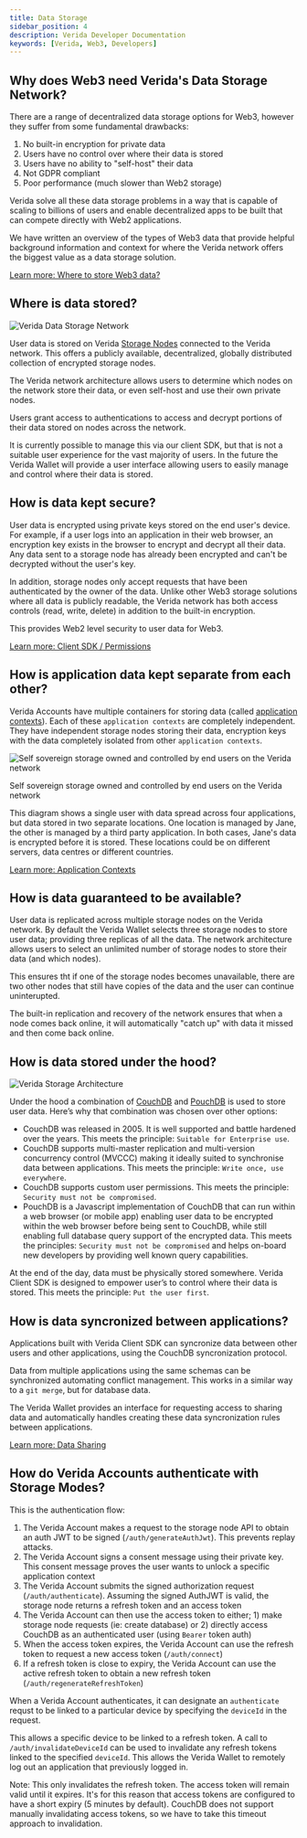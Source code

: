 ```yaml
---
title: Data Storage
sidebar_position: 4
description: Verida Developer Documentation
keywords: [Verida, Web3, Developers]
---
```


## Why does Web3 need Verida's Data Storage Network?

There are a range of decentralized data storage options for Web3, however they suffer from some fundamental drawbacks:

1. No built-in encryption for private data
2. Users have no control over where their data is stored
3. Users have no ability to "self-host" their data
4. Not GDPR compliant
5. Poor performance (much slower than Web2 storage)

Verida solve all these data storage problems in a way that is capable of scaling to billions of users and enable decentralized apps to be built that can compete directly with Web2 applications.

We have written an overview of the types of Web3 data that provide helpful background information and context for where the Verida network offers the biggest value as a data storage solution.

[Learn more: Where to store Web3 data?](../extras/where-to-store-web3-data)

## Where is data stored?

![Verida Data Storage Network](data_storage/data-storage-network.png)

User data is stored on Verida [Storage Nodes](../infrastructure/storage-node) connected to the Verida network. This offers a publicly available, decentralized, globally distributed collection of encrypted storage nodes.

The Verida network architecture allows users to determine which nodes on the network store their data, or even self-host and use their own private nodes.

Users grant access to authentications to access and decrypt portions of their data stored on nodes across the network.

It is currently possible to manage this via our client SDK, but that is not a suitable user experience for the vast majority of users. In the future the Verida Wallet will provide a user interface allowing users to easily manage and control where their data is stored.

## How is data kept secure?

User data is encrypted using private keys stored on the end user's device. For example, if a user logs into an application in their web browser, an encryption key exists in the browser to encrypt and decrypt all their data. Any data sent to a storage node has already been encrypted and can't be decrypted without the user's key.

In addition, storage nodes only accept requests that have been authenticated by the owner of the data. Unlike other Web3 storage solutions where all data is publicly readable, the Verida network has both access controls (read, write, delete) in addition to the built-in encryption.

This provides Web2 level security to user data for Web3.

[Learn more: Client SDK / Permissions](../client-sdk/permissions)

## How is application data kept separate from each other?

Verida Accounts have multiple containers for storing data (called [application contexts](./application-contexts)). Each of these `application contexts` are completely independent. They have independent storage nodes storing their data, encryption keys with the data completely isolated from other `application contexts`.

![Self sovereign storage owned and controlled by end users on the Verida network](data_storage/concepts_data-storage.png)

Self sovereign storage owned and controlled by end users on the Verida network

This diagram shows a single user with data spread across four applications, but data stored in two separate locations. One location is managed by Jane, the other is managed by a third party application. In both cases, Jane's data is encrypted before it is stored. These locations could be on different servers, data centres or different countries.

[Learn more: Application Contexts](./application-contexts)

## How is data guaranteed to be available?

User data is replicated across multiple storage nodes on the Verida network. By default the Verida Wallet selects three storage nodes to store user data; providing three replicas of all the data. The network architecture allows users to select an unlimited number of storage nodes to store their data (and which nodes).

This ensures tht if one of the storage nodes becomes unavailable, there are two other nodes that still have copies of the data and the user can continue uninterupted.

The built-in replication and recovery of the network ensures that when a node comes back online, it will automatically "catch up" with data it missed and then come back online.

## How is data stored under the hood?

![Verida Storage Architecture](data_storage/storage-architecture.png)

Under the hood a combination of [CouchDB](https://en.wikipedia.org/wiki/Apache_CouchDB) and [PouchDB](https://pouchdb.com/) is used to store user data. Here’s why that combination was chosen over other options:

- CouchDB was released in 2005. It is well supported and battle hardened over the years. This meets the principle: `Suitable for Enterprise use`.
- CouchDB supports multi-master replication and multi-version concurrency control (MVCCC) making it ideally suited to synchronise data between applications. This meets the principle: `Write once, use everywhere`.
- CouchDB supports custom user permissions. This meets the principle: `Security must not be compromised`.
- PouchDB is a Javascript implementation of CouchDB that can run within a web browser (or mobile app) enabling user data to be encrypted within the web browser before being sent to CouchDB, while still enabling full database query support of the encrypted data. This meets the principles: `Security must not be compromised` and helps on-board new developers by providing well known query capabilities.

At the end of the day, data must be physically stored somewhere. Verida Client SDK is designed to empower user’s to control where their data is stored. This meets the principle: `Put the user first`.

## How is data syncronized between applications?

Applications built with Verida Client SDK can syncronize data between other users and other applications, using the CouchDB syncronization protocol.

Data from multiple applications using the same schemas can be synchronized automating conflict management. This works in a similar way to a `git merge`, but for database data.

The Verida Wallet provides an interface for requesting access to sharing data and automatically handles creating these data syncronization rules between applications.

[Learn more: Data Sharing](./data-sharing)

## How do Verida Accounts authenticate with Storage Modes?

This is the authentication flow:

1. The Verida Account makes a request to the storage node API to obtain an auth JWT to be signed (`/auth/generateAuthJwt`). This prevents replay attacks.
2. The Verida Account signs a consent message using their private key. This consent message proves the user wants to unlock a specific application context
3. The Verida Account submits the signed authorization request (`/auth/authenticate`). Assuming the signed AuthJWT is valid, the storage node returns a refresh token and an access token
4. The Verida Account can then use the access token to either; 1) make storage node requests (ie: create database) or 2) directly access CouchDB as an authenticated user (using `Bearer` token auth)
5. When the access token expires, the Verida Account can use the refresh token to request a new access token (`/auth/connect`)
6. If a refresh token is close to expiry, the Verida Account can use the active refresh token to obtain a new refresh token (`/auth/regenerateRefreshToken`)

When a Verida Account authenticates, it can designate an `authenticate` requst to be linked to a particular device by specifying the `deviceId` in the request.

This allows a specific device to be linked to a refresh token. A call to `/auth/invalidateDeviceId` can be used to invalidate any refresh tokens linked to the specified `deviceId`. This allows the Verida Wallet to remotely log out an application that previously logged in.

Note: This only invalidates the refresh token. The access token will remain valid until it expires. It's for this reason that access tokens are configured to have a short expiry (5 minutes by default). CouchDB does not support manually invalidating access tokens, so we have to take this timeout approach to invalidation.